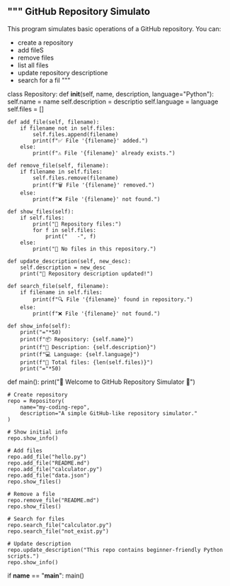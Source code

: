 """
GitHub Repository Simulato
---------------------------
This program simulates basic operations of a GitHub repository.
You can:
- create a repository
- add fileS
- remove files
- list all files
- update repository descriptione
- search for a fil
"""

class Repository:
    def __init__(self, name, description, language="Python"):
        self.name = name
        self.description = descriptio
        self.language = language
        self.files = []

    def add_file(self, filename):
        if filename not in self.files:
            self.files.append(filename)
            print(f"✅ File '{filename}' added.")
        else:
            print(f"⚠️ File '{filename}' already exists.")

    def remove_file(self, filename):
        if filename in self.files:
            self.files.remove(filename)
            print(f"🗑 File '{filename}' removed.")
        else:
            print(f"❌ File '{filename}' not found.")

    def show_files(self):
        if self.files:
            print("📂 Repository files:")
            for f in self.files:
                print("   -", f)
        else:
            print("📂 No files in this repository.")

    def update_description(self, new_desc):
        self.description = new_desc
        print("📝 Repository description updated!")

    def search_file(self, filename):
        if filename in self.files:
            print(f"🔍 File '{filename}' found in repository.")
        else:
            print(f"❌ File '{filename}' not found.")

    def show_info(self):
        print("="*50)
        print(f"📦 Repository: {self.name}")
        print(f"📝 Description: {self.description}")
        print(f"💻 Language: {self.language}")
        print(f"📂 Total files: {len(self.files)}")
        print("="*50)


def main():
    print("🚀 Welcome to GitHub Repository Simulator 🚀")

    # Create repository
    repo = Repository(
        name="my-coding-repo",
        description="A simple GitHub-like repository simulator."
    )

    # Show initial info
    repo.show_info()

    # Add files
    repo.add_file("hello.py")
    repo.add_file("README.md")
    repo.add_file("calculator.py")
    repo.add_file("data.json")
    repo.show_files()

    # Remove a file
    repo.remove_file("README.md")
    repo.show_files()

    # Search for files
    repo.search_file("calculator.py")
    repo.search_file("not_exist.py")

    # Update description
    repo.update_description("This repo contains beginner-friendly Python scripts.")
    repo.show_info()


if __name__ == "__main__":
    main()

